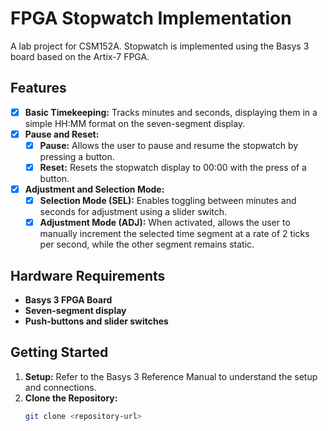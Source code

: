 # FPGA Stopwatch Implementation

A lab project for CSM152A. Stopwatch is implemented using the Basys 3 board based on the Artix-7 FPGA.

## Features

- [x] **Basic Timekeeping:** Tracks minutes and seconds, displaying them in a simple HH:MM format on the seven-segment display.
- [x] **Pause and Reset:**
  - [x] **Pause:** Allows the user to pause and resume the stopwatch by pressing a button.
  - [x] **Reset:** Resets the stopwatch display to 00:00 with the press of a button.
- [x] **Adjustment and Selection Mode:**
  - [x] **Selection Mode (SEL):** Enables toggling between minutes and seconds for adjustment using a slider switch.
  - [x] **Adjustment Mode (ADJ):** When activated, allows the user to manually increment the selected time segment at a rate of 2 ticks per second, while the other segment remains static.

## Hardware Requirements

- **Basys 3 FPGA Board**
- **Seven-segment display**
- **Push-buttons and slider switches**

## Getting Started

1. **Setup:** Refer to the Basys 3 Reference Manual to understand the setup and connections.
2. **Clone the Repository:** 
   ```bash
   git clone <repository-url>
